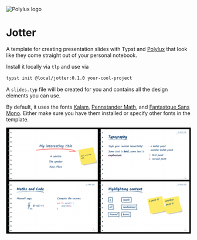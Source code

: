 ![Polylux logo](https://raw.githubusercontent.com/polylux-typ/polylux/ed1e70e74f2a525e80ace9144249c9537917731c/assets/polylux-logo.svg)

# Jotter

A template for creating presentation slides with Typst and
[Polylux](https://github.com/polylux-typ/polylux/) that look like they come
straight out of your personal notebook.

Install it locally via `tlp` and use via
```sh
typst init @local/jotter:0.1.0 your-cool-project
```

A `slides.typ` file will be created for you and contains all the design elements
you can use.

By default, it uses the fonts
[Kalam](https://github.com/itfoundry/kalam/releases),
[Pennstander Math](https://github.com/juliusross1/Pennstander), and
[Fantastque Sans Mono](https://github.com/belluzj/fantasque-sans/releases).
Either make sure you have them installed or specify other fonts in the template.

![thumbnail](thumbnail.png)


